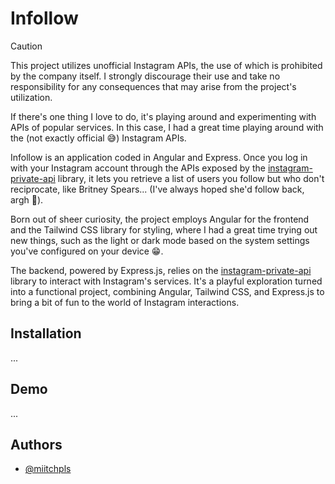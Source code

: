 # Infollow

> [!CAUTION]
> This project utilizes unofficial Instagram APIs, the use of which is prohibited by the company itself. I strongly discourage their use and take no responsibility for any consequences that may arise from the project's utilization.

If there's one thing I love to do, it's playing around and experimenting with APIs of popular services. In this case, I had a great time playing around with the (not exactly official 😅) Instagram APIs.

Infollow is an application coded in Angular and Express. Once you log in with your Instagram account through the APIs exposed by the [instagram-private-api](https://github.com/dilame/instagram-private-api) library, it lets you retrieve a list of users you follow but who don't reciprocate, like Britney Spears... (I've always hoped she'd follow back, argh 😤).

Born out of sheer curiosity, the project employs Angular for the frontend and the Tailwind CSS library for styling, where I had a great time trying out new things, such as the light or dark mode based on the system settings you've configured on your device 😁.

The backend, powered by Express.js, relies on the [instagram-private-api](https://github.com/dilame/instagram-private-api) library to interact with Instagram's services. It's a playful exploration turned into a functional project, combining Angular, Tailwind CSS, and Express.js to bring a bit of fun to the world of Instagram interactions.

## Installation

...

## Demo

...

## Authors

- [@miitchpls](https://www.github.com/miitchpls)
